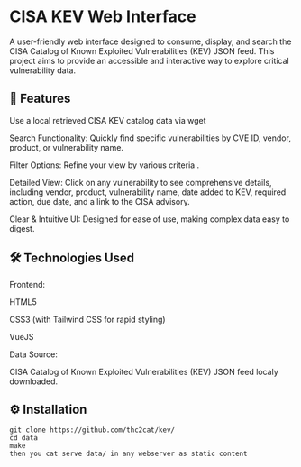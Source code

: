 # CISA KEV Web Interface

A user-friendly web interface designed to consume, display, and search the CISA Catalog of Known Exploited Vulnerabilities (KEV) JSON feed. This project aims to provide an accessible and interactive way to explore critical vulnerability data.

## 🚀 Features

Use a local retrieved CISA KEV catalog data via wget

Search Functionality: Quickly find specific vulnerabilities by CVE ID, vendor, product, or vulnerability name.

Filter Options: Refine your view by various criteria .

Detailed View: Click on any vulnerability to see comprehensive details, including vendor, product, vulnerability name, date added to KEV, required action, due date, and a link to the CISA advisory.

Clear & Intuitive UI: Designed for ease of use, making complex data easy to digest.

## 🛠️ Technologies Used

Frontend:

HTML5

CSS3 (with Tailwind CSS for rapid styling)

VueJS

Data Source:

CISA Catalog of Known Exploited Vulnerabilities (KEV) JSON feed localy downloaded.

## ⚙️ Installation

```shell
git clone https://github.com/thc2cat/kev/
cd data
make
then you cat serve data/ in any webserver as static content
```
